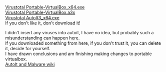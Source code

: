 [Virustotal Portable-VirtualBox_x64.exe](https://www.virustotal.com/gui/file/5eae21cc0e831cf81e9e5b96bd30b3c5f2160614d13ad82fdb1b043ab90fd8a0?nocache=1)<br>
[Virustotal Portable-VirtualBox.a3x](https://www.virustotal.com/gui/file/a5ee9148dad1840471e325061f72f35400efef64a8c243fc71b024c2c38f458b?nocache=1)<br>
[Virustotal AutoIt3_x64.exe](https://www.virustotal.com/gui/file/92c6531a09180fae8b2aae7384b4cea9986762f0c271b35da09b4d0e733f9f45?nocache=1)<br>
If you don't like it, don't download it!<br>

I didn't insert any viruses into autoit, I have no idea, but probably such a misunderstanding can happen [here](https://github.com/vboxme/Portable-VirtualBox/issues/93).<br>
If you downloaded something from here, if you don't trust it, you can delete it, decide for yourself.<br>
I have drawn conclusions and am finishing making changes to portable virtualbox.<br>
[AutoIt and Malware wiki](https://www.autoitscript.com/wiki/AutoIt_and_Malware)<br>
